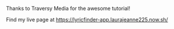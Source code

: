 Thanks to Traversy Media for the awesome tutorial!

Find my live page at https://lyricfinder-app.laurajeanne225.now.sh/

